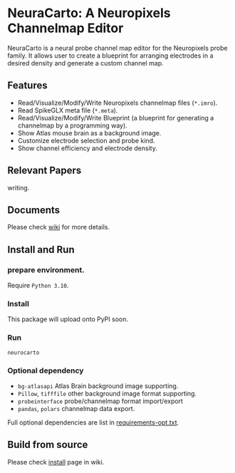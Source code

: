 NeuraCarto: A Neuropixels Channelmap Editor
===========================================

NeuraCarto is a neural probe channel map editor for the Neuropixels probe family.
It allows user to create a blueprint for arranging electrodes in a desired density
and generate a custom channel map.

Features
--------

- Read/Visualize/Modify/Write Neuropixels channelmap files (`*.imro`).
- Read SpikeGLX meta file (`*.meta`).
- Read/Visualize/Modify/Write Blueprint (a blueprint for generating a channelmap by a programming way).
- Show Atlas mouse brain as a background image.
- Customize electrode selection and probe kind.
- Show channel efficiency and electrode density.

Relevant Papers
---------------

writing.

Documents
---------

Please check [wiki](https://github.com/AntonioST/chmap_editor/wiki) for more details.

Install and Run
---------------

### prepare environment.

Require `Python 3.10`.

### Install


This package will upload onto PyPI soon.

### Run

```shell
neurocarto
```

### Optional dependency

* `bg-atlasapi` Atlas Brain background image supporting.
* `Pillow`, `tifffile` other background image format supporting.
* `probeinterface` probe/channelmap format import/export
* `pandas`, `polars` channelmap data export.

Full optional dependencies are list in [requirements-opt.txt](requirements-opt.txt).

Build from source
-----------------

Please check [install](https://github.com/AntonioST/chmap_editor/wiki/install) page in wiki.


